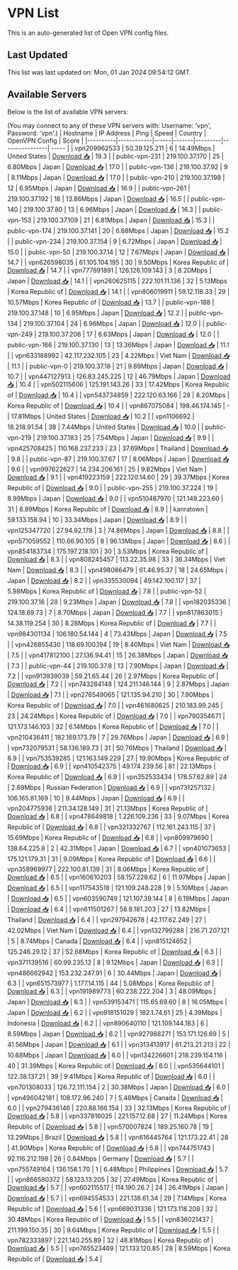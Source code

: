 # VPN List

This is an auto-generated list of Open VPN config files.

## Last Updated

This list was last updated on: Mon, 01 Jan 2024 09:54:12 GMT.

## Available Servers

Below is the list of available VPN servers:

(You may connect to any of these VPN servers with: Username: 'vpn', Password: 'vpn'.)
| Hostname | IP Address | Ping | Speed | Country | OpenVPN Config | Score |
|----------|------------|------|-------|---------|----------------| ----- |
| vpn209962533 | 50.39.125.211 | 6 | 14.49Mbps | United States | [Download 📥](./configs/server_0_US.ovpn) | 19.3 |
| public-vpn-231 | 219.100.37.170 | 25 | 6.80Mbps | Japan | [Download 📥](./configs/server_1_JP.ovpn) | 17.0 |
| public-vpn-136 | 219.100.37.92 | 9 | 8.11Mbps | Japan | [Download 📥](./configs/server_2_JP.ovpn) | 17.0 |
| public-vpn-210 | 219.100.37.198 | 12 | 6.95Mbps | Japan | [Download 📥](./configs/server_3_JP.ovpn) | 16.9 |
| public-vpn-261 | 219.100.37.192 | 18 | 13.86Mbps | Japan | [Download 📥](./configs/server_4_JP.ovpn) | 16.5 |
| public-vpn-140 | 219.100.37.80 | 13 | 6.96Mbps | Japan | [Download 📥](./configs/server_5_JP.ovpn) | 16.3 |
| public-vpn-153 | 219.100.37.109 | 21 | 6.81Mbps | Japan | [Download 📥](./configs/server_6_JP.ovpn) | 15.3 |
| public-vpn-174 | 219.100.37.141 | 20 | 6.68Mbps | Japan | [Download 📥](./configs/server_7_JP.ovpn) | 15.2 |
| public-vpn-234 | 219.100.37.154 | 9 | 6.72Mbps | Japan | [Download 📥](./configs/server_8_JP.ovpn) | 15.0 |
| public-vpn-50 | 219.100.37.14 | 12 | 7.67Mbps | Japan | [Download 📥](./configs/server_9_JP.ovpn) | 14.7 |
| vpn626598035 | 61.105.104.195 | 30 | 9.50Mbps | Korea Republic of | [Download 📥](./configs/server_10_KR.ovpn) | 14.7 |
| vpn777891891 | 126.126.109.143 | 3 | 8.20Mbps | Japan | [Download 📥](./configs/server_11_JP.ovpn) | 14.1 |
| vpn260625115 | 222.101.11.136 | 32 | 5.13Mbps | Korea Republic of | [Download 📥](./configs/server_12_KR.ovpn) | 14.1 |
| vpn806019911 | 59.12.118.33 | 29 | 10.57Mbps | Korea Republic of | [Download 📥](./configs/server_13_KR.ovpn) | 13.7 |
| public-vpn-188 | 219.100.37.148 | 10 | 6.95Mbps | Japan | [Download 📥](./configs/server_14_JP.ovpn) | 12.2 |
| public-vpn-134 | 219.100.37.104 | 24 | 6.96Mbps | Japan | [Download 📥](./configs/server_15_JP.ovpn) | 12.0 |
| public-vpn-249 | 219.100.37.206 | 17 | 6.63Mbps | Japan | [Download 📥](./configs/server_16_JP.ovpn) | 12.0 |
| public-vpn-166 | 219.100.37.130 | 13 | 13.36Mbps | Japan | [Download 📥](./configs/server_17_JP.ovpn) | 11.1 |
| vpn633188992 | 42.117.232.105 | 23 | 4.22Mbps | Viet Nam | [Download 📥](./configs/server_18_VN.ovpn) | 11.1 |
| public-vpn-0 | 219.100.37.18 | 21 | 9.89Mbps | Japan | [Download 📥](./configs/server_19_JP.ovpn) | 10.7 |
| vpn447127913 | 126.83.245.225 | 12 | 46.79Mbps | Japan | [Download 📥](./configs/server_20_JP.ovpn) | 10.4 |
| vpn502115606 | 125.191.143.26 | 33 | 17.42Mbps | Korea Republic of | [Download 📥](./configs/server_21_KR.ovpn) | 10.4 |
| vpn543734859 | 222.120.63.166 | 28 | 8.20Mbps | Korea Republic of | [Download 📥](./configs/server_22_KR.ovpn) | 10.4 |
| vpn867075084 | 198.46.174.145 | - | 17.81Mbps | United States | [Download 📥](./configs/server_23_US.ovpn) | 10.2 |
| vpn1106692 | 18.218.91.54 | 38 | 7.44Mbps | United States | [Download 📥](./configs/server_24_US.ovpn) | 10.0 |
| public-vpn-219 | 219.100.37.183 | 25 | 7.54Mbps | Japan | [Download 📥](./configs/server_25_JP.ovpn) | 9.9 |
| vpn425708425 | 110.168.237.233 | 23 | 37.69Mbps | Thailand | [Download 📥](./configs/server_26_TH.ovpn) | 9.8 |
| public-vpn-87 | 219.100.37.67 | 17 | 8.06Mbps | Japan | [Download 📥](./configs/server_27_JP.ovpn) | 9.6 |
| vpn997622627 | 14.234.206.161 | 25 | 9.82Mbps | Viet Nam | [Download 📥](./configs/server_28_VN.ovpn) | 9.1 |
| vpn419223159 | 222.120.14.60 | 29 | 39.37Mbps | Korea Republic of | [Download 📥](./configs/server_29_KR.ovpn) | 9.0 |
| public-vpn-255 | 219.100.37.224 | 19 | 8.99Mbps | Japan | [Download 📥](./configs/server_30_JP.ovpn) | 9.0 |
| vpn510487970 | 121.149.223.60 | 31 | 8.89Mbps | Korea Republic of | [Download 📥](./configs/server_31_KR.ovpn) | 8.9 |
| kanratown | 59.133.158.94 | 10 | 33.34Mbps | Japan | [Download 📥](./configs/server_32_JP.ovpn) | 8.9 |
| vpn125347720 | 27.94.92.178 | 3 | 74.86Mbps | Japan | [Download 📥](./configs/server_33_JP.ovpn) | 8.8 |
| vpn571059552 | 110.66.90.105 | 8 | 96.13Mbps | Japan | [Download 📥](./configs/server_34_JP.ovpn) | 8.6 |
| vpn854183734 | 175.197.218.101 | 30 | 3.53Mbps | Korea Republic of | [Download 📥](./configs/server_35_KR.ovpn) | 8.3 |
| vpn808245457 | 113.22.35.98 | 33 | 36.34Mbps | Viet Nam | [Download 📥](./configs/server_36_VN.ovpn) | 8.3 |
| vpn498086479 | 61.46.95.37 | 18 | 24.65Mbps | Japan | [Download 📥](./configs/server_37_JP.ovpn) | 8.2 |
| vpn335530094 | 49.142.100.117 | 37 | 5.98Mbps | Korea Republic of | [Download 📥](./configs/server_38_KR.ovpn) | 7.8 |
| public-vpn-52 | 219.100.37.16 | 28 | 9.23Mbps | Japan | [Download 📥](./configs/server_39_JP.ovpn) | 7.8 |
| vpn182035336 | 124.18.69.73 | 7 | 8.70Mbps | Japan | [Download 📥](./configs/server_40_JP.ovpn) | 7.7 |
| vpn817863015 | 14.38.119.254 | 30 | 8.28Mbps | Korea Republic of | [Download 📥](./configs/server_41_KR.ovpn) | 7.7 |
| vpn984301134 | 106.180.54.144 | 4 | 73.43Mbps | Japan | [Download 📥](./configs/server_42_JP.ovpn) | 7.5 |
| vpn426855430 | 118.69.100.194 | 19 | 8.40Mbps | Viet Nam | [Download 📥](./configs/server_43_VN.ovpn) | 7.5 |
| vpn417812100 | 27.136.94.41 | 15 | 26.38Mbps | Japan | [Download 📥](./configs/server_44_JP.ovpn) | 7.3 |
| public-vpn-44 | 219.100.37.8 | 13 | 7.90Mbps | Japan | [Download 📥](./configs/server_45_JP.ovpn) | 7.2 |
| vpn913939039 | 59.21.65.44 | 26 | 2.97Mbps | Korea Republic of | [Download 📥](./configs/server_46_KR.ovpn) | 7.2 |
| vpn743284148 | 124.211.146.144 | 9 | 2.87Mbps | Japan | [Download 📥](./configs/server_47_JP.ovpn) | 7.1 |
| vpn276549065 | 121.135.94.210 | 30 | 7.90Mbps | Korea Republic of | [Download 📥](./configs/server_48_KR.ovpn) | 7.0 |
| vpn461680625 | 210.183.99.245 | 23 | 24.24Mbps | Korea Republic of | [Download 📥](./configs/server_49_KR.ovpn) | 7.0 |
| vpn790354671 | 121.173.146.103 | 32 | 6.14Mbps | Korea Republic of | [Download 📥](./configs/server_50_KR.ovpn) | 7.0 |
| vpn210436411 | 182.169.173.79 | 7 | 29.76Mbps | Japan | [Download 📥](./configs/server_51_JP.ovpn) | 6.9 |
| vpn732079531 | 58.136.189.73 | 31 | 50.76Mbps | Thailand | [Download 📥](./configs/server_52_TH.ovpn) | 6.9 |
| vpn753539285 | 121.163.149.229 | 27 | 19.90Mbps | Korea Republic of | [Download 📥](./configs/server_53_KR.ovpn) | 6.9 |
| vpn410542375 | 49.174.239.56 | 81 | 22.13Mbps | Korea Republic of | [Download 📥](./configs/server_54_KR.ovpn) | 6.9 |
| vpn352533434 | 178.57.62.89 | 24 | 2.69Mbps | Russian Federation | [Download 📥](./configs/server_55_RU.ovpn) | 6.9 |
| vpn731257132 | 106.165.81.169 | 10 | 9.44Mbps | Japan | [Download 📥](./configs/server_56_JP.ovpn) | 6.9 |
| vpn204775936 | 211.34.128.149 | 31 | 21.13Mbps | Korea Republic of | [Download 📥](./configs/server_57_KR.ovpn) | 6.8 |
| vpn478649818 | 1.226.109.236 | 33 | 9.07Mbps | Korea Republic of | [Download 📥](./configs/server_58_KR.ovpn) | 6.8 |
| vpn321332767 | 112.161.243.115 | 37 | 15.69Mbps | Korea Republic of | [Download 📥](./configs/server_59_KR.ovpn) | 6.8 |
| vpn809979690 | 138.64.225.8 | 2 | 42.31Mbps | Japan | [Download 📥](./configs/server_60_JP.ovpn) | 6.7 |
| vpn401073653 | 175.121.179.31 | 31 | 9.09Mbps | Korea Republic of | [Download 📥](./configs/server_61_KR.ovpn) | 6.6 |
| vpn358969977 | 222.100.81.139 | 31 | 8.06Mbps | Korea Republic of | [Download 📥](./configs/server_62_KR.ovpn) | 6.5 |
| vpn160610203 | 58.157.228.62 | 6 | 11.97Mbps | Japan | [Download 📥](./configs/server_63_JP.ovpn) | 6.5 |
| vpn117543518 | 121.109.248.228 | 9 | 5.10Mbps | Japan | [Download 📥](./configs/server_64_JP.ovpn) | 6.5 |
| vpn603590749 | 121.107.39.144 | 8 | 6.19Mbps | Japan | [Download 📥](./configs/server_65_JP.ovpn) | 6.4 |
| vpn611501267 | 58.8.181.203 | 27 | 13.82Mbps | Thailand | [Download 📥](./configs/server_66_TH.ovpn) | 6.4 |
| vpn297942678 | 42.117.62.249 | 27 | 42.02Mbps | Viet Nam | [Download 📥](./configs/server_67_VN.ovpn) | 6.4 |
| vpn132799288 | 216.71.207.121 | 5 | 8.74Mbps | Canada | [Download 📥](./configs/server_68_CA.ovpn) | 6.4 |
| vpn815124652 | 125.246.29.12 | 37 | 52.68Mbps | Korea Republic of | [Download 📥](./configs/server_69_KR.ovpn) | 6.3 |
| vpn371139516 | 60.99.235.12 | 8 | 9.12Mbps | Japan | [Download 📥](./configs/server_70_JP.ovpn) | 6.3 |
| vpn486662942 | 153.232.247.91 | 6 | 30.44Mbps | Japan | [Download 📥](./configs/server_71_JP.ovpn) | 6.3 |
| vpn651573977 | 1.177.14.115 | 44 | 5.08Mbps | Korea Republic of | [Download 📥](./configs/server_72_KR.ovpn) | 6.3 |
| vpn191989773 | 60.238.222.204 | 3 | 48.09Mbps | Japan | [Download 📥](./configs/server_73_JP.ovpn) | 6.3 |
| vpn539153471 | 115.65.69.60 | 8 | 16.05Mbps | Japan | [Download 📥](./configs/server_74_JP.ovpn) | 6.2 |
| vpn918151029 | 182.1.74.61 | 25 | 4.39Mbps | Indonesia | [Download 📥](./configs/server_75_ID.ovpn) | 6.2 |
| vpn890640110 | 121.109.144.183 | 6 | 8.59Mbps | Japan | [Download 📥](./configs/server_76_JP.ovpn) | 6.2 |
| vpn927988271 | 153.171.126.69 | 5 | 41.56Mbps | Japan | [Download 📥](./configs/server_77_JP.ovpn) | 6.1 |
| vpn313413917 | 61.213.21.213 | 22 | 10.68Mbps | Japan | [Download 📥](./configs/server_78_JP.ovpn) | 6.0 |
| vpn134226601 | 218.239.154.116 | 40 | 31.39Mbps | Korea Republic of | [Download 📥](./configs/server_79_KR.ovpn) | 6.0 |
| vpn535644101 | 122.38.137.21 | 39 | 9.41Mbps | Korea Republic of | [Download 📥](./configs/server_80_KR.ovpn) | 6.0 |
| vpn701308033 | 126.72.111.154 | 2 | 30.38Mbps | Japan | [Download 📥](./configs/server_81_JP.ovpn) | 6.0 |
| vpn496042181 | 108.172.96.240 | 7 | 5.48Mbps | Canada | [Download 📥](./configs/server_82_CA.ovpn) | 6.0 |
| vpn279436146 | 220.88.166.154 | 33 | 32.13Mbps | Korea Republic of | [Download 📥](./configs/server_83_KR.ovpn) | 5.8 |
| vpn337816025 | 221.157.12.68 | 27 | 11.24Mbps | Korea Republic of | [Download 📥](./configs/server_84_KR.ovpn) | 5.8 |
| vpn570007824 | 189.25.160.78 | 19 | 13.29Mbps | Brazil | [Download 📥](./configs/server_85_BR.ovpn) | 5.8 |
| vpn616445764 | 121.173.22.41 | 28 | 41.90Mbps | Korea Republic of | [Download 📥](./configs/server_86_KR.ovpn) | 5.8 |
| vpn744751743 | 92.116.212.198 | 26 | 0.84Mbps | Germany | [Download 📥](./configs/server_87_DE.ovpn) | 5.7 |
| vpn755749164 | 136.158.1.70 | 1 | 6.48Mbps | Philippines | [Download 📥](./configs/server_88_PH.ovpn) | 5.7 |
| vpn866580372 | 58.123.13.205 | 32 | 27.49Mbps | Korea Republic of | [Download 📥](./configs/server_89_KR.ovpn) | 5.7 |
| vpn602115517 | 114.190.26.7 | 24 | 26.41Mbps | Japan | [Download 📥](./configs/server_90_JP.ovpn) | 5.7 |
| vpn694554533 | 221.138.61.34 | 29 | 7.14Mbps | Korea Republic of | [Download 📥](./configs/server_91_KR.ovpn) | 5.6 |
| vpn669031336 | 121.173.118.208 | 32 | 30.48Mbps | Korea Republic of | [Download 📥](./configs/server_92_KR.ovpn) | 5.5 |
| vpn836021437 | 211.199.150.35 | 30 | 9.64Mbps | Korea Republic of | [Download 📥](./configs/server_93_KR.ovpn) | 5.5 |
| vpn782333897 | 221.140.255.89 | 32 | 48.81Mbps | Korea Republic of | [Download 📥](./configs/server_94_KR.ovpn) | 5.5 |
| vpn765523469 | 121.133.120.85 | 28 | 8.59Mbps | Korea Republic of | [Download 📥](./configs/server_95_KR.ovpn) | 5.4 |
